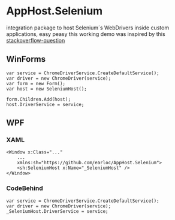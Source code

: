 # AppHost.Selenium
integration package to host Selenium´s WebDrivers inside custom applications, easy peasy
this working demo was inspired by this [stackoverflow-question](https://stackoverflow.com/questions/43842311/how-to-embed-a-selenium-webdriver-as-a-wpf-control/44004670#44004670)
## WinForms

    var service = ChromeDriverService.CreateDefaultService();
    var driver = new ChromeDriver(service);
    var form = new Form();
    var host = new SeleniumHost();
    
    form.Children.Add(host);
    host.DriverService = service;

## WPF
### XAML
    <Window x:Class="..."
        ...
        xmlns:sh="https://github.com/earloc/AppHost.Selenium">
        <sh:SeleniumHost x:Name="_SeleniumHost" />
    </Window>
### CodeBehind
    var service = ChromeDriverService.CreateDefaultService();
    var driver = new ChromeDriver(service);
    _SeleniumHost.DriverService = service;
